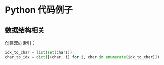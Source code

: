 # Python 代码例子
## 数据结构相关
创建双向索引：
```python
idx_to_char = list(set(chars))
char_to_idx = dict([(char, i) for i, char in enumerate(idx_to_char)])
```